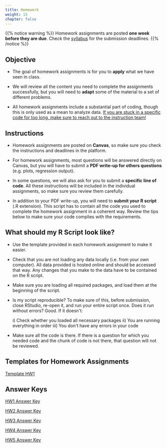 ```yaml
---
title: Homework
weight: 15
chapter: false
---
```



{{% notice warning %}}
Homework assignments are posted **one week before they are due**. Check the [syllabus](https://sta235.netlify.app/syllabus/grading/) for the submission deadlines.
{{% /notice %}}


## Objective

- The goal of homework assignments is for you to **apply** what we have seen in class.

- We will review all the content you need to complete the assignments successfully, but you will need to **adapt** some of the material to a set of different problems.

- All homework assignments include a substantial part of coding, though this is only used as a mean to analyze data. <u>If you are stuck in a specific code for too long, make sure to reach out to the instruction team!</u>


## Instructions

- Homework assignments are posted on **Canvas**, so make sure you check the instructions and deadlines in the platform.

- For homework assignments, most questions will be answered directly on Canvas, but you will have to submit a **PDF write-up for others questions** (e.g. plots, regression output).

- In some questions, we will also ask for you to submit a **specific line of code**. All these instructions will be included in the individual assignments, so make sure you review them carefully.

- In addition to your PDF write-up, you will need to **submit your R script** (.R extension). This script has to contain all the code you used to complete the homework assignment in a coherent way. Review the tips below to make sure your code complies with the requirements.


## What should my R Script look like?

- Use the template provided in each homework assignment to make it easier.

- Check that you are not loading any data locally (i.e. from your own computer). All data provided is hosted online and should be accessed that way. Any changes that you make to the data have to be contained on the R script.

- Make sure you are loading all required packages, and load them at the beginning of the script.

- Is my script reproducible? To make sure of this, before submission, close RStudio, re-open it, and run your entire script once. Does it run without errors? Good. If it doesn't:

	i) Check whether you loaded all necessary packages
	ii) You are running everything in order
	iii) You don't have any errors in your code

- Make sure all the code is there. If there is a question for which you needed code and the chunk of code is not there, that question will not be reviewed.

## Templates for Homework Assignments

<a onclick="ga('send', 'event', 'External-Link','click','hw1_code','0','Link');" href="https://raw.githubusercontent.com/maibennett/sta235/main/exampleSite/content/Assignments/Homework/HW1/templates/STA235H_HW1_Template.R" target="_blank" class="btn btn-default">Template HW1 <i class="fas fa-code"></i></a>


## Answer Keys

<a onclick="ga('send', 'event', 'External-Link','click','hw1_answerkey','0','Link');" href="https://sta235.netlify.app/Assignments/Homework/HW1/STA235H_Fall22_Homework1_AnswerKey.html" target="_blank" class="btn btn-default">HW1 Answer Key <i class="fas fa-external-link-alt"></i></a>

<a onclick="ga('send', 'event', 'External-Link','click','hw2_answerkey','0','Link');" href="https://sta235.netlify.app/Assignments/Homework/HW2/STA235H_Fall22_Homework2_AnswerKey.html" target="_blank" class="btn btn-default">HW2 Answer Key <i class="fas fa-external-link-alt"></i></a>

<a onclick="ga('send', 'event', 'External-Link','click','hw3_answerkey','0','Link');" href="https://sta235.netlify.app/Assignments/Homework/HW3/STA235H_Fall22_Homework3_AnswerKey.html" target="_blank" class="btn btn-default">HW3 Answer Key <i class="fas fa-external-link-alt"></i></a>

<a onclick="ga('send', 'event', 'External-Link','click','hw4_answerkey','0','Link');" href="https://sta235.netlify.app/Assignments/Homework/HW4/STA235H_Fall22_Homework4_AnswerKey.html" target="_blank" class="btn btn-default">HW4 Answer Key <i class="fas fa-external-link-alt"></i></a>

<a onclick="ga('send', 'event', 'External-Link','click','hw5_answerkey','0','Link');" href="https://sta235.netlify.app/Assignments/Homework/HW5/STA235H_Fall22_Homework5_AnswerKey.html" target="_blank" class="btn btn-default">HW5 Answer Key <i class="fas fa-external-link-alt"></i></a>

